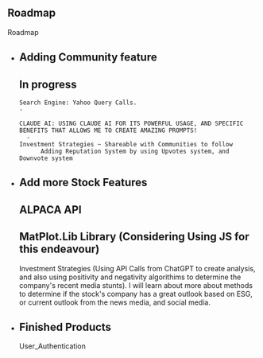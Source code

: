 
## Roadmap


Roadmap

- Adding Community feature
    - 
    In progress 
     -
      Search Engine: Yahoo Query Calls.
      -
  
      CLAUDE AI: USING CLAUDE AI FOR ITS POWERFUL USAGE, AND SPECIFIC BENEFITS THAT ALLOWS ME TO CREATE AMAZING PROMPTS!
        -
      Investment Strategies ~ Shareable with Communities to follow
            Adding Reputation System by using Upvotes system, and Downvote system
    

- Add more Stock Features
    -
    ALPACA API
    -
    MatPlot.Lib Library (Considering Using JS for this endeavour)
     -
    Investment Strategies (Using API Calls from ChatGPT to create analysis, and also using positivity and negativity algorithims to determine the company's recent media stunts). I will learn about more about
    methods to determine if the stock's company has a great outlook based on ESG, or current outlook from the news media, and social media.
  
    

-  Finished Products
    - 
    User_Authentication

